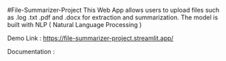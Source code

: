 #File-Summarizer-Project
This Web App allows users to upload files such as .log .txt .pdf and .docx for extraction and summarization. The model is built with NLP ( Natural Language Processing ) 


Demo Link : https://file-summarizer-project.streamlit.app/ 

Documentation : 
